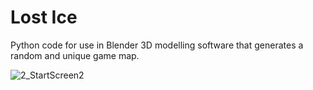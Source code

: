 # Lost Ice
Python code for use in Blender 3D modelling software that generates a random and unique game map.

![2_StartScreen2](https://user-images.githubusercontent.com/79937854/234301247-1035048a-ab37-4ad0-92ba-83622e123341.jpg)
